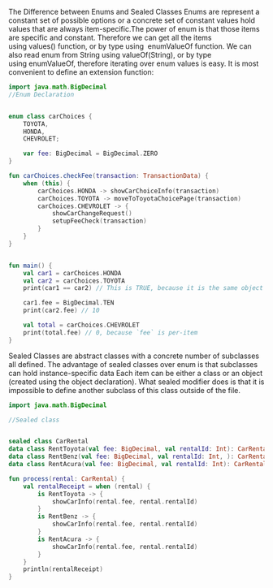 The Difference between Enums and Sealed Classes
Enums are represent a constant set of possible options or a concrete set of constant values 
hold values that are always item-specific.The power of enum is that those items are specific 
and constant. Therefore we can get all the items using values() function, or by type using 
enumValueOf function.
We can also read enum from String using valueOf(String), or by type using enumValueOf, 
therefore iterating over enum values is easy.
It is most convenient to define an extension function:

```kotlin
import java.math.BigDecimal
//Enum Declaration


enum class carChoices {
    TOYOTA,
    HONDA,
    CHEVROLET;

    var fee: BigDecimal = BigDecimal.ZERO
}

fun carChoices.checkFee(transaction: TransactionData) {
    when (this) {
        carChoices.HONDA -> showCarChoiceInfo(transaction)
        carChoices.TOYOTA -> moveToToyotaChoicePage(transaction)
        carChoices.CHEVROLET -> {
            showCarChangeRequest()
            setupFeeCheck(transaction)
        }
    }
}


fun main() {
    val car1 = carChoices.HONDA
    val car2 = carChoices.TOYOTA
    print(car1 == car2) // This is TRUE, because it is the same object

    car1.fee = BigDecimal.TEN
    print(car2.fee) // 10

    val total = carChoices.CHEVROLET
    print(total.fee) // 0, because `fee` is per-item
}
```
Sealed Classes are abstract classes with a concrete number of subclasses all defined.
The advantage of sealed classes over enum is that subclasses can hold instance-specific data
Each item can be either a class or an object (created using the object declaration).
What sealed modifier does is that it is impossible to define another subclass of this class 
outside of the file.

```kotlin
import java.math.BigDecimal

//Sealed class 


sealed class CarRental
data class RentToyota(val fee: BigDecimal, val rentalId: Int): CarRental()
data class RentBenz(val fee: BigDecimal, val rentalId: Int, ): CarRental()
data class RentAcura(val fee: BigDecimal, val rentalId: Int): CarRental()

fun process(rental: CarRental) {
    val rentalReceipt = when (rental) {
        is RentToyota -> {
            showCarInfo(rental.fee, rental.rentalId)
        }
        is RentBenz -> {
            showCarInfo(rental.fee, rental.rentalId)
        }
        is RentAcura -> {
            showCarInfo(rental.fee, rental.rentalId)
        }
    }
    println(rentalReceipt)
}
```
